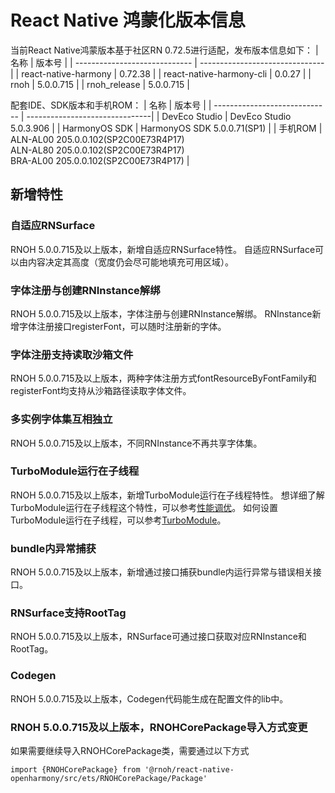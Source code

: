 # React Native 鸿蒙化版本信息
当前React Native鸿蒙版本基于社区RN 0.72.5进行适配，发布版本信息如下：
| 名称                          | 版本号                            |
| ----------------------------- | -------------------------------|
| react-native-harmony        | 0.72.38 |
| react-native-harmony-cli    | 0.0.27 |
| rnoh                          | 5.0.0.715 |
| rnoh_release                  | 5.0.0.715 |

配套IDE、SDK版本和手机ROM：
| 名称                          | 版本号                            |
| ----------------------------- | -------------------------------|
| DevEco Studio     | DevEco Studio 5.0.3.906 |
| HarmonyOS SDK     | HarmonyOS SDK 5.0.0.71(SP1) |
| 手机ROM           | ALN-AL00 205.0.0.102(SP2C00E73R4P17) <br> ALN-AL80 205.0.0.102(SP2C00E73R4P17) <br> BRA-AL00 205.0.0.102(SP2C00E73R4P17) |

## 新增特性

### 自适应RNSurface

RNOH 5.0.0.715及以上版本，新增自适应RNSurface特性。
自适应RNSurface可以由内容决定其高度（宽度仍会尽可能地填充可用区域）。

### 字体注册与创建RNInstance解绑

RNOH 5.0.0.715及以上版本，字体注册与创建RNInstance解绑。
RNInstance新增字体注册接口registerFont，可以随时注册新的字体。

### 字体注册支持读取沙箱文件

RNOH 5.0.0.715及以上版本，两种字体注册方式fontResourceByFontFamily和registerFont均支持从沙箱路径读取字体文件。

### 多实例字体集互相独立

RNOH 5.0.0.715及以上版本，不同RNInstance不再共享字体集。

### TurboModule运行在子线程

RNOH 5.0.0.715及以上版本，新增TurboModule运行在子线程特性。
想详细了解TurboModule运行在子线程这个特性，可以参考[性能调优](../性能调优.md)。
如何设置TurboModule运行在子线程，可以参考[TurboModule](../TurboModule.md)。

### bundle内异常捕获

RNOH 5.0.0.715及以上版本，新增通过接口捕获bundle内运行异常与错误相关接口。

### RNSurface支持RootTag

RNOH 5.0.0.715及以上版本，RNSurface可通过接口获取对应RNInstance和RootTag。

### Codegen

RNOH 5.0.0.715及以上版本，Codegen代码能生成在配置文件的lib中。

### RNOH 5.0.0.715及以上版本，RNOHCorePackage导入方式变更
如果需要继续导入RNOHCorePackage类，需要通过以下方式
```
import {RNOHCorePackage} from '@rnoh/react-native-openharmony/src/ets/RNOHCorePackage/Package'
```